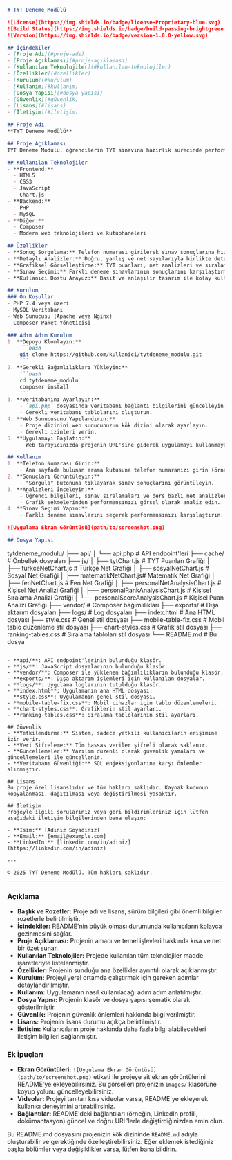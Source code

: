 ```markdown
# TYT Deneme Modülü

![License](https://img.shields.io/badge/license-Proprietary-blue.svg)
![Build Status](https://img.shields.io/badge/build-passing-brightgreen.svg)
![Version](https://img.shields.io/badge/version-1.0.0-yellow.svg)

## İçindekiler
- [Proje Adı](#proje-adı)
- [Proje Açıklaması](#proje-açıklaması)
- [Kullanılan Teknolojiler](#kullanılan-teknolojiler)
- [Özellikler](#özellikler)
- [Kurulum](#kurulum)
- [Kullanım](#kullanım)
- [Dosya Yapısı](#dosya-yapısı)
- [Güvenlik](#güvenlik)
- [Lisans](#lisans)
- [İletişim](#iletişim)

## Proje Adı
**TYT Deneme Modülü**

## Proje Açıklaması
TYT Deneme Modülü, öğrencilerin TYT sınavına hazırlık sürecinde performanslarını takip etmelerini ve değerlendirmelerini sağlayan web tabanlı bir sistemdir. Kullanıcılar, telefon numaralarını girerek sınav sonuçlarına erişebilir, detaylı analizler ve grafiklerle performanslarını gözlemleyebilirler.

## Kullanılan Teknolojiler
- **Frontend:**
  - HTML5
  - CSS3
  - JavaScript
  - Chart.js
- **Backend:**
  - PHP
  - MySQL
- **Diğer:**
  - Composer
  - Modern web teknolojileri ve kütüphaneleri

## Özellikler
- **Sonuç Sorgulama:** Telefon numarası girilerek sınav sonuçlarına hızlı erişim.
- **Detaylı Analizler:** Doğru, yanlış ve net sayılarıyla birlikte detaylı performans analizi.
- **Grafiksel Görselleştirme:** TYT puanları, net analizleri ve sıralama analizlerini görsel grafiklerle sunma.
- **Sınav Seçimi:** Farklı deneme sınavlarının sonuçlarını karşılaştırma imkanı.
- **Kullanıcı Dostu Arayüz:** Basit ve anlaşılır tasarım ile kolay kullanım.

## Kurulum
### Ön Koşullar
- PHP 7.4 veya üzeri
- MySQL Veritabanı
- Web Sunucusu (Apache veya Nginx)
- Composer Paket Yöneticisi

### Adım Adım Kurulum
1. **Depoyu Klonlayın:**
    ```bash
    git clone https://github.com/kullanici/tytdeneme_modulu.git
    ```
2. **Gerekli Bağımlılıkları Yükleyin:**
    ```bash
    cd tytdeneme_modulu
    composer install
    ```
3. **Veritabanını Ayarlayın:**
    - `api.php` dosyasında veritabanı bağlantı bilgilerini güncelleyin.
    - Gerekli veritabanı tablolarını oluşturun.
4. **Web Sunucusunu Yapılandırın:**
    - Proje dizinini web sunucunuzun kök dizini olarak ayarlayın.
    - Gerekli izinleri verin.
5. **Uygulamayı Başlatın:**
    - Web tarayıcınızda projenin URL'sine giderek uygulamayı kullanmaya başlayın.

## Kullanım
1. **Telefon Numarası Girin:**
    - Ana sayfada bulunan arama kutusuna telefon numaranızı girin (örnek: `5XX XXX XX XX`).
2. **Sonuçları Görüntüleyin:**
    - "Sorgula" butonuna tıklayarak sınav sonuçlarını görüntüleyin.
3. **Analizleri İnceleyin:**
    - Öğrenci bilgileri, sınav sıralamaları ve ders bazlı net analizlerini inceleyin.
    - Grafik sekmelerinden performansınızı görsel olarak analiz edin.
4. **Sınav Seçimi Yapın:**
    - Farklı deneme sınavlarını seçerek performansınızı karşılaştırın.

![Uygulama Ekran Görüntüsü](path/to/screenshot.png)

## Dosya Yapısı
```
tytdeneme_modulu/
├── api/
│   └── api.php             # API endpoint'leri
├── cache/                  # Önbellek dosyaları
├── js/
│   ├── tytChart.js         # TYT Puanları Grafiği
│   ├── turkceNetChart.js   # Türkçe Net Grafiği
│   ├── sosyalNetChart.js   # Sosyal Net Grafiği
│   ├── matematikNetChart.js# Matematik Net Grafiği
│   ├── fenNetChart.js      # Fen Net Grafiği
│   ├── personalNetAnalysisChart.js    # Kişisel Net Analizi Grafiği
│   ├── personalRankAnalysisChart.js   # Kişisel Sıralama Analizi Grafiği
│   └── personalScoreAnalysisChart.js  # Kişisel Puan Analizi Grafiği
├── vendor/                 # Composer bağımlılıkları
├── exports/                # Dışa aktarım dosyaları
├── logs/                   # Log dosyaları
├── index.html              # Ana HTML dosyası
├── style.css               # Genel stil dosyası
├── mobile-table-fix.css    # Mobil tablo düzenleme stil dosyası
├── chart-styles.css        # Grafik stil dosyası
├── ranking-tables.css      # Sıralama tabloları stil dosyası
└── README.md               # Bu dosya
```

- **api/**: API endpoint'lerinin bulunduğu klasör.
- **js/**: JavaScript dosyalarının bulunduğu klasör.
- **vendor/**: Composer ile yüklenen bağımlılıkların bulunduğu klasör.
- **exports/**: Dışa aktarım işlemleri için kullanılan dosyalar.
- **logs/**: Uygulama loglarının tutulduğu klasör.
- **index.html**: Uygulamanın ana HTML dosyası.
- **style.css**: Uygulamanın genel stil dosyası.
- **mobile-table-fix.css**: Mobil cihazlar için tablo düzenlemeleri.
- **chart-styles.css**: Grafiklerin stil ayarları.
- **ranking-tables.css**: Sıralama tablolarının stil ayarları.

## Güvenlik
- **Yetkilendirme:** Sistem, sadece yetkili kullanıcıların erişimine izin verir.
- **Veri Şifreleme:** Tüm hassas veriler şifreli olarak saklanır.
- **Güncellemeler:** Yazılım düzenli olarak güvenlik yamaları ve güncellemeleri ile güncellenir.
- **Veritabanı Güvenliği:** SQL enjeksiyonlarına karşı önlemler alınmıştır.

## Lisans
Bu proje özel lisanslıdır ve tüm hakları saklıdır. Kaynak kodunun kopyalanması, dağıtılması veya değiştirilmesi yasaktır.

## İletişim
Projeyle ilgili sorularınız veya geri bildirimleriniz için lütfen aşağıdaki iletişim bilgilerinden bana ulaşın:

- **İsim:** [Adınız Soyadınız]
- **Email:** [email@example.com]
- **LinkedIn:** [linkedin.com/in/adiniz](https://linkedin.com/in/adiniz)

---

© 2025 TYT Deneme Modülü. Tüm hakları saklıdır.
```

---

### Açıklama

- **Başlık ve Rozetler:** Proje adı ve lisans, sürüm bilgileri gibi önemli bilgiler rozetlerle belirtilmiştir.
- **İçindekiler:** README'nin büyük olması durumunda kullanıcıların kolayca gezinmesini sağlar.
- **Proje Açıklaması:** Projenin amacı ve temel işlevleri hakkında kısa ve net bir özet sunar.
- **Kullanılan Teknolojiler:** Projede kullanılan tüm teknolojiler madde işaretleriyle listelenmiştir.
- **Özellikler:** Projenin sunduğu ana özellikler ayrıntılı olarak açıklanmıştır.
- **Kurulum:** Projeyi yerel ortamda çalıştırmak için gereken adımlar detaylandırılmıştır.
- **Kullanım:** Uygulamanın nasıl kullanılacağı adım adım anlatılmıştır.
- **Dosya Yapısı:** Projenin klasör ve dosya yapısı şematik olarak gösterilmiştir.
- **Güvenlik:** Projenin güvenlik önlemleri hakkında bilgi verilmiştir.
- **Lisans:** Projenin lisans durumu açıkça belirtilmiştir.
- **İletişim:** Kullanıcıların proje hakkında daha fazla bilgi alabilecekleri iletişim bilgileri sağlanmıştır.

### Ek İpuçları

- **Ekran Görüntüleri:** `![Uygulama Ekran Görüntüsü](path/to/screenshot.png)` etiketi ile projeye ait ekran görüntülerini README'ye ekleyebilirsiniz. Bu görselleri projenizin `images/` klasörüne koyup yolunu güncelleyebilirsiniz.
- **Videolar:** Projeyi tanıtan kısa videolar varsa, README'ye ekleyerek kullanıcı deneyimini artırabilirsiniz.
- **Bağlantılar:** README'deki bağlantıları (örneğin, LinkedIn profili, dokümantasyon) güncel ve doğru URL'lerle değiştirdiğinizden emin olun.

Bu README.md dosyasını projenizin kök dizininde `README.md` adıyla oluşturabilir ve gerektiğinde özelleştirebilirsiniz. Eğer eklemek istediğiniz başka bölümler veya değişiklikler varsa, lütfen bana bildirin.
